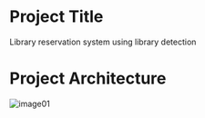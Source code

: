 # Project Title

Library reservation system using library detection

# Project Architecture

![image01](https://github.com/LibraryDetection/.github/assets/79658037/f1603487-21e4-4f72-9b0e-84470979ac35)


<!--

**Here are some ideas to get you started:**

🙋‍♀️ A short introduction - Library Detection
👩‍💻 Useful resources - where can the community find your docs? Is there anything else the community should know?
🧙 Remember, you can do mighty things with the power of [Markdown](https://docs.github.com/github/writing-on-github/getting-started-with-writing-and-formatting-on-github/basic-writing-and-formatting-syntax)
-->

